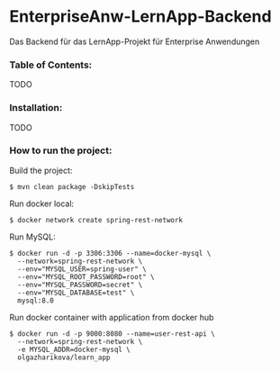 # EnterpriseAnw-LernApp-Backend
Das Backend für das LernApp-Projekt für Enterprise Anwendungen

### Table of Contents:  
TODO

### Installation:
TODO

### How to run the project:

Build the project:
```
$ mvn clean package -DskipTests
```
Run docker local:
```
$ docker network create spring-rest-network
```
Run MySQL:
```
$ docker run -d -p 3306:3306 --name=docker-mysql \
  --network=spring-rest-network \
  --env="MYSQL_USER=spring-user" \
  --env="MYSQL_ROOT_PASSWORD=root" \
  --env="MYSQL_PASSWORD=secret" \
  --env="MYSQL_DATABASE=test" \
  mysql:8.0
```
  
Run docker container with application from docker hub
```
$ docker run -d -p 9000:8080 --name=user-rest-api \
  --network=spring-rest-network \
  -e MYSQL_ADDR=docker-mysql \
  olgazharikova/learn_app
```



